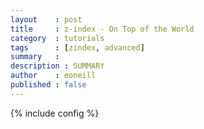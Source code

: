 ```yaml
---
layout    : post
title     : z-index - On Top of the World
category  : tutorials
tags      : [zindex, advanced]
summary   : 
description : SUMMARY
author    : eoneill
published : false
---
```

{% include config %}

